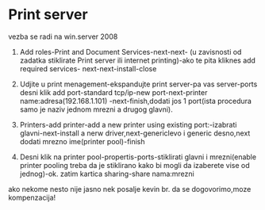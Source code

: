 # Print server

vezba se radi na win.server 2008

1. Add roles-Print and Document Services-next-next-
(u zavisnosti od zadatka stiklirate Print server ili internet printing)-ako te pita kliknes add required services-
next-next-install-close

2. Udjite u print menagement-ekspandujte print server-pa vas server-ports desni klik add port-standard tcp/ip-new port-next-printer name:adresa(192.168.1.101)
-next-finish,dodati jos 1 port(ista procedura samo je naziv jednom mrezni a drugog glavni).
3. Printers-add printer-add a new printer using existing port:-izabrati glavni-next-install a nerw driver,next-genericlevo i generic desno,next
dodati mrezno ime(printer pool)-finish
4. Desni klik na printer pool-propertis-ports-stiklirati glavni i mrezni(enable printer pooling treba da je stiklirano kako bi mogli da izaberete vise od jednog)-ok.
  zatim kartica sharing-share nama:mrezni


ako nekome nesto nije jasno nek posalje kevin br. da se dogovorimo,moze kompenzacija!
